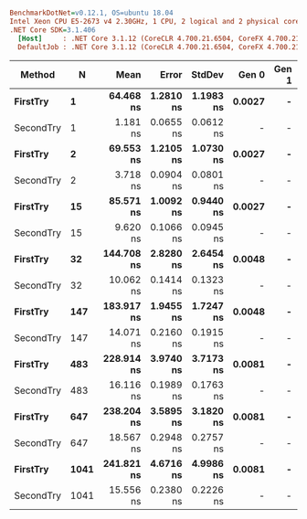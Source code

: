 ``` ini

BenchmarkDotNet=v0.12.1, OS=ubuntu 18.04
Intel Xeon CPU E5-2673 v4 2.30GHz, 1 CPU, 2 logical and 2 physical cores
.NET Core SDK=3.1.406
  [Host]     : .NET Core 3.1.12 (CoreCLR 4.700.21.6504, CoreFX 4.700.21.6905), X64 RyuJIT
  DefaultJob : .NET Core 3.1.12 (CoreCLR 4.700.21.6504, CoreFX 4.700.21.6905), X64 RyuJIT


```
|    Method |    N |       Mean |     Error |    StdDev |  Gen 0 | Gen 1 | Gen 2 | Allocated |
|---------- |----- |-----------:|----------:|----------:|-------:|------:|------:|----------:|
|  **FirstTry** |    **1** |  **64.468 ns** | **1.2810 ns** | **1.1983 ns** | **0.0027** |     **-** |     **-** |      **72 B** |
| SecondTry |    1 |   1.181 ns | 0.0655 ns | 0.0612 ns |      - |     - |     - |         - |
|  **FirstTry** |    **2** |  **69.553 ns** | **1.2105 ns** | **1.0730 ns** | **0.0027** |     **-** |     **-** |      **72 B** |
| SecondTry |    2 |   3.718 ns | 0.0904 ns | 0.0801 ns |      - |     - |     - |         - |
|  **FirstTry** |   **15** |  **85.571 ns** | **1.0092 ns** | **0.9440 ns** | **0.0027** |     **-** |     **-** |      **72 B** |
| SecondTry |   15 |   9.620 ns | 0.1066 ns | 0.0945 ns |      - |     - |     - |         - |
|  **FirstTry** |   **32** | **144.708 ns** | **2.8280 ns** | **2.6454 ns** | **0.0048** |     **-** |     **-** |     **128 B** |
| SecondTry |   32 |  10.062 ns | 0.1414 ns | 0.1323 ns |      - |     - |     - |         - |
|  **FirstTry** |  **147** | **183.917 ns** | **1.9455 ns** | **1.7247 ns** | **0.0048** |     **-** |     **-** |     **128 B** |
| SecondTry |  147 |  14.071 ns | 0.2160 ns | 0.1915 ns |      - |     - |     - |         - |
|  **FirstTry** |  **483** | **228.914 ns** | **3.9740 ns** | **3.7173 ns** | **0.0081** |     **-** |     **-** |     **216 B** |
| SecondTry |  483 |  16.116 ns | 0.1989 ns | 0.1763 ns |      - |     - |     - |         - |
|  **FirstTry** |  **647** | **238.204 ns** | **3.5895 ns** | **3.1820 ns** | **0.0081** |     **-** |     **-** |     **216 B** |
| SecondTry |  647 |  18.567 ns | 0.2948 ns | 0.2757 ns |      - |     - |     - |         - |
|  **FirstTry** | **1041** | **241.821 ns** | **4.6716 ns** | **4.9986 ns** | **0.0081** |     **-** |     **-** |     **216 B** |
| SecondTry | 1041 |  15.556 ns | 0.2380 ns | 0.2226 ns |      - |     - |     - |         - |
